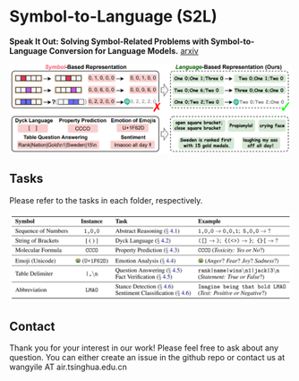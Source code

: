 # Symbol-to-Language (S2L)
**Speak It Out: Solving Symbol-Related Problems with Symbol-to-Language Conversion for Language Models.** [arxiv](https://arxiv.org/pdf/2401.11725.pdf)

![Overview](intro.png)

## Tasks
Please refer to the tasks in each folder, respectively.

![Tasks](tasks.png)

## Contact

Thank you for your interest in our work! Please feel free to ask about any question. You can either create an issue in the github repo or contact us at wangyile AT air.tsinghua.edu.cn